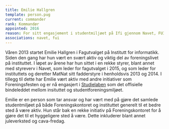 ```yaml
---
title: Emilie Hallgren
template: person.pug
current: commander
rank: Kommandør
appointed: 2016
reason: For sitt engasjement i studentmiljøet på Ifi gjennom Navet, FUI, og flere fadderstyrer tildeles Emilie Hallgren tittelen Kommandør av Hennes Majestet Keiserpingvinen den Fornemmes orden.
associations: navet, fui
---
```


Våren 2013 startet Emilie Hallgren i Fagutvalget på Institutt for informatikk. Siden den gang har hun vært en svært aktiv og viktig del av foreningslivet på instituttet. I løpet av årene har hun sittet i en rekke styrer, blant annet med styreverv i Navet, som leder for fagutvalget i 2015, og som leder for instituttets og deretter MatNat sitt fadderstyre i henholdsvis 2013 og 2014. I tillegg til dette har Emilie vært aktiv med andre initiativer som Foreningsfesten og er nå engasjert i [Studielaben](https://www.mn.uio.no/ifi/studier/ressurser/studielaben/) som det offisielle bindeleddet mellom insituttet og studentforeningsmiljøet.

Emilie er en person som tar ansvar og har vært med på gjøre det samlede studentmiljøet på både Foreningskontoret og instituttet generelt til et bedre sted å være aktiv. Hun står bak en rekke initiativ på Foreningskontoret for å gjøre det til et hyggeligere sted å være. Dette inkluderer blant annet juleverksted og cava-fredag.
